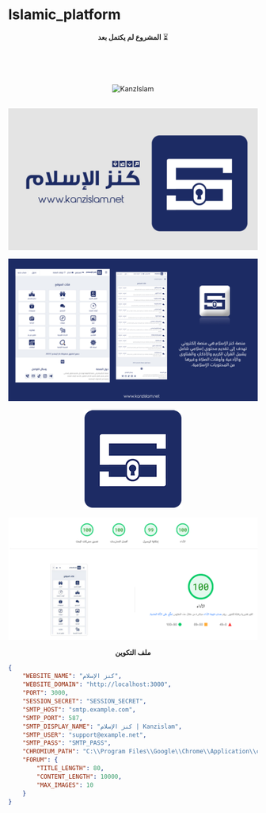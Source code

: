 # Islamic_platform


<div align="center">

**المشروع لم يكتمل بعد** ⏳

</div>

<br>
<br>
<br>


<div align="center">

<img align="center" src = "https://komarev.com/ghpvc/?username=rn0x-Kanzislam&label=REPOSITORY+VIEWS&style=for-the-badge" alt ="KanzIslam"> <br><br>

![Kanzislam](./README/kanz-logo.jpg)

![Kanzislam](./README/kanz-website.jpg)

![Kanzislam](./README/kanz-200px.png)

![Kanzislam](./README/pagespeed.png)

</div>


<div align="center">

**ملف التكوين**

</div>

```json
{
    "WEBSITE_NAME": "كنز الإسلام",
    "WEBSITE_DOMAIN": "http://localhost:3000",
    "PORT": 3000,
    "SESSION_SECRET": "SESSION_SECRET",
    "SMTP_HOST": "smtp.example.com",
    "SMTP_PORT": 587,
    "SMTP_DISPLAY_NAME": "كنز الإسلام | Kanzislam",
    "SMTP_USER": "support@example.net",
    "SMTP_PASS": "SMTP_PASS",
    "CHROMIUM_PATH": "C:\\Program Files\\Google\\Chrome\\Application\\chrome.exe",
    "FORUM": {
        "TITLE_LENGTH": 80,
        "CONTENT_LENGTH": 10000,
        "MAX_IMAGES": 10
    }
}
```